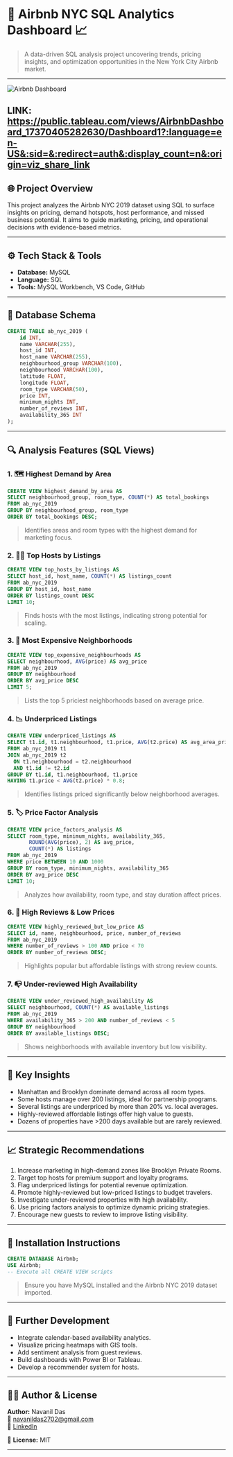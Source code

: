 # 🏡 Airbnb NYC SQL Analytics Dashboard 📈

> A data-driven SQL analysis project uncovering trends, pricing insights, and optimization opportunities in the New York City Airbnb market.

---
![Airbnb Dashboard](https://github.com/user-attachments/assets/ddd7d0a8-b831-4d60-95a5-7b3e5fc42840)
## LINK: https://public.tableau.com/views/AirbnbDashboard_17370405282630/Dashboard1?:language=en-US&:sid=&:redirect=auth&:display_count=n&:origin=viz_share_link

## 🌐 Project Overview
This project analyzes the Airbnb NYC 2019 dataset using SQL to surface insights on pricing, demand hotspots, host performance, and missed business potential. It aims to guide marketing, pricing, and operational decisions with evidence-based metrics.

---

## ⚙️ Tech Stack & Tools
- **Database:** MySQL
- **Language:** SQL
- **Tools:** MySQL Workbench, VS Code, GitHub

---

## 🧱 Database Schema
```sql
CREATE TABLE ab_nyc_2019 (
    id INT,
    name VARCHAR(255),
    host_id INT,
    host_name VARCHAR(255),
    neighbourhood_group VARCHAR(100),
    neighbourhood VARCHAR(100),
    latitude FLOAT,
    longitude FLOAT,
    room_type VARCHAR(50),
    price INT,
    minimum_nights INT,
    number_of_reviews INT,
    availability_365 INT
);
```

---

## 🔍 Analysis Features (SQL Views)

### 1. 🗺️ Highest Demand by Area
```sql
CREATE VIEW highest_demand_by_area AS
SELECT neighbourhood_group, room_type, COUNT(*) AS total_bookings
FROM ab_nyc_2019
GROUP BY neighbourhood_group, room_type
ORDER BY total_bookings DESC;
```
> Identifies areas and room types with the highest demand for marketing focus.

### 2. 🧑‍💼 Top Hosts by Listings
```sql
CREATE VIEW top_hosts_by_listings AS
SELECT host_id, host_name, COUNT(*) AS listings_count
FROM ab_nyc_2019
GROUP BY host_id, host_name
ORDER BY listings_count DESC
LIMIT 10;
```
> Finds hosts with the most listings, indicating strong potential for scaling.

### 3. 💸 Most Expensive Neighborhoods
```sql
CREATE VIEW top_expensive_neighbourhoods AS
SELECT neighbourhood, AVG(price) AS avg_price
FROM ab_nyc_2019
GROUP BY neighbourhood
ORDER BY avg_price DESC
LIMIT 5;
```
> Lists the top 5 priciest neighborhoods based on average price.

### 4. 📉 Underpriced Listings
```sql
CREATE VIEW underpriced_listings AS
SELECT t1.id, t1.neighbourhood, t1.price, AVG(t2.price) AS avg_area_price
FROM ab_nyc_2019 t1
JOIN ab_nyc_2019 t2 
  ON t1.neighbourhood = t2.neighbourhood 
  AND t1.id != t2.id
GROUP BY t1.id, t1.neighbourhood, t1.price
HAVING t1.price < AVG(t2.price) * 0.8;
```
> Identifies listings priced significantly below neighborhood averages.

### 5. 🏷️ Price Factor Analysis
```sql
CREATE VIEW price_factors_analysis AS
SELECT room_type, minimum_nights, availability_365, 
       ROUND(AVG(price), 2) AS avg_price, 
       COUNT(*) AS listings
FROM ab_nyc_2019
WHERE price BETWEEN 10 AND 1000
GROUP BY room_type, minimum_nights, availability_365
ORDER BY avg_price DESC
LIMIT 10;
```
> Analyzes how availability, room type, and stay duration affect prices.

### 6. 🌟 High Reviews & Low Prices
```sql
CREATE VIEW highly_reviewed_but_low_price AS
SELECT id, name, neighbourhood, price, number_of_reviews
FROM ab_nyc_2019
WHERE number_of_reviews > 100 AND price < 70
ORDER BY number_of_reviews DESC;
```
> Highlights popular but affordable listings with strong review counts.

### 7. 📭 Under-reviewed High Availability
```sql
CREATE VIEW under_reviewed_high_availability AS
SELECT neighbourhood, COUNT(*) AS available_listings
FROM ab_nyc_2019
WHERE availability_365 > 200 AND number_of_reviews < 5
GROUP BY neighbourhood
ORDER BY available_listings DESC;
```
> Shows neighborhoods with available inventory but low visibility.

---

## 📌 Key Insights
- Manhattan and Brooklyn dominate demand across all room types.
- Some hosts manage over 200 listings, ideal for partnership programs.
- Several listings are underpriced by more than 20% vs. local averages.
- Highly-reviewed affordable listings offer high value to guests.
- Dozens of properties have >200 days available but are rarely reviewed.

---

## 📈 Strategic Recommendations
1. Increase marketing in high-demand zones like Brooklyn Private Rooms.
2. Target top hosts for premium support and loyalty programs.
3. Flag underpriced listings for potential revenue optimization.
4. Promote highly-reviewed but low-priced listings to budget travelers.
5. Investigate under-reviewed properties with high availability.
6. Use pricing factors analysis to optimize dynamic pricing strategies.
7. Encourage new guests to review to improve listing visibility.

---

## 🚀 Installation Instructions
```sql
CREATE DATABASE Airbnb;
USE Airbnb;
-- Execute all CREATE VIEW scripts
```
> Ensure you have MySQL installed and the Airbnb NYC 2019 dataset imported.

---

## 🔮 Further Development
- Integrate calendar-based availability analytics.
- Visualize pricing heatmaps with GIS tools.
- Add sentiment analysis from guest reviews.
- Build dashboards with Power BI or Tableau.
- Develop a recommender system for hosts.

---

## 👨‍💻 Author & License
**Author:** Navanil Das  
📧 navanildas2702@gmail.com  
🔗 [LinkedIn](https://www.linkedin.com/in/navanil-das-a67836166/)  

📄 **License:** MIT

---
